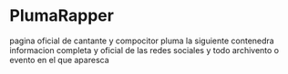 # PlumaRapper
pagina oficial de cantante y compocitor pluma
la siguiente contenedra informacion completa y oficial de las redes sociales y  todo archivento o evento en el que aparesca
